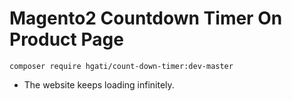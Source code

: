 # Magento2 Countdown Timer On Product Page
```
composer require hgati/count-down-timer:dev-master
```

- The website keeps loading infinitely.
